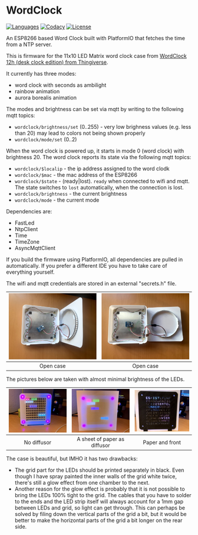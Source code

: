 # WordClock

[![Languages](https://img.shields.io/github/languages/top/luebbe/WordClock.svg?style=flat-square)](https://img.shields.io/github/languages/top/luebbe/WordClock)
[![Codacy](https://img.shields.io/codacy/grade/e6d5e648b83b4667b399b81e2986dea6?style=flat-square)](https://app.codacy.com/gh/luebbe/WordClock/dashboard)
[![License](https://img.shields.io/github/license/mashape/apistatus.svg?style=flat-square)](https://opensource.org/licenses/MIT)

An ESP8266 based Word Clock built with PlatformIO that fetches the time from a NTP server.

This is firmware for the 11x10 LED Matrix word clock case from [WordClock 12h (desk clock edition) from Thingiverse](https://www.thingiverse.com/thing:2130830).

It currently has three modes:

- word clock with seconds as ambilight
- rainbow animation
- aurora borealis animation

The modes and brightness can be set via mqtt by writing to the following mqtt topics:

- `wordclock/brightness/set` (0..255) - very low brighness values (e.g. less than 20) may lead to colors not being shown properly
- `wordclock/mode/set` (0..2)

When the word clock is powered up, it starts in mode 0 (word clock) with brightness 20.
The word clock reports its state via the following mqtt topics:

- `wordclock/$localip` - the ip address assigned to the word clodk
- `wordclock/$mac` - the mac address of the ESP8266
- `wordclock/$state` - (ready|lost). `ready` when connected to wifi and mqtt. The state switches to `lost` automatically, when the connection is lost.
- `wordclock/brightness` - the current brightness
- `wordclock/mode` - the current mode

Dependencies are:

- FastLed
- NtpClient
- Time
- TimeZone
- AsyncMqttClient

If you build the firmware using PlatformIO, all dependencies are pulled in automatically. If you prefer a different IDE you have to take care of everything yourself.

The wifi and mqtt credentials are stored in an external "secrets.h" file.

| ![Open case](./images/img_case_open_1.jpg) | ![Open case](./images/img_case_open_2.jpg) |
| :----------------------------------------: | :----------------------------------------: |
|                 Open case                  |                 Open case                  |

The pictures below are taken with almost minimal brightness of the LEDs.

| ![No diffusor](./images/img_no_diffusor.jpg) | ![Paper diffusor](./images/img_paper_diffusor.jpg) | ![With front](./images/img_with_front.jpg) |
| :------------------------------------------: | :------------------------------------------------: | :----------------------------------------: |
|                 No diffusor                  |            A sheet of paper as diffusor            |              Paper and front               |

The case is beautiful, but IMHO it has two drawbacks:

- The grid part for the LEDs should be printed separately in black. Even though I have spray painted the
  inner walls of the grid white twice, there's still a glow effect from one chamber to the next.
- Another reason for the glow effect is probably that it is not possible to bring the LEDs 100% tight to the
  grid. The cables that you have to solder to the ends and the LED strip itself will always account for a
  1mm gap between LEDs and grid, so light can get through. This can perhaps be solved by filing down the
  vertical parts of the grid a bit, but it would be better to make the horizontal parts of the grid a bit
  longer on the rear side.
